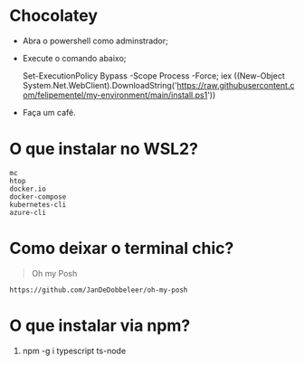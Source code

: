 # Chocolatey

+ Abra o powershell como adminstrador;
+ Execute o comando abaixo;

    Set-ExecutionPolicy Bypass -Scope Process -Force; iex ((New-Object System.Net.WebClient).DownloadString('https://raw.githubusercontent.com/felipementel/my-environment/main/install.ps1'))
    
    
+ Faça um café.


# O que instalar no WSL2?
````
mc
htop
docker.io
docker-compose
kubernetes-cli
azure-cli
````

# Como deixar o terminal chic?
> Oh my Posh
````
https://github.com/JanDeDobbeleer/oh-my-posh
````
# O que instalar via npm?

1. npm -g i typescript ts-node
